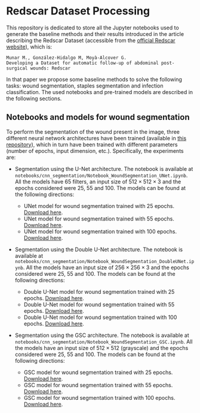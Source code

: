 # Redscar Dataset Processing

This repository is dedicated to store all the Jupyter notebooks used to generate the baseline methods and their results introduced in the article describing the Redscar Dataset (accessible from the [official Redscar website](http://redscar.uib.es/)), which is:

```
Munar M., González-Hidalgo M, Moyà-Alcover G. 
Developing a Dataset for automatic follow-up of abdominal post-surgical wounds: Redscar
``` 

In that paper we propose some baseline methods to solve the following tasks: wound segmentation, staples segmentation and infection classification. The used notebooks and pre-trained models are described in the following sections.

## Notebooks and models for wound segmentation

To perform the segmentation of the wound present in the image, three different neural network architectures have been trained (available in [this repository](https://github.com/mmunar97/cnn_architectures)), which in turn have been trained with different parameters (number of epochs, input dimension, etc.). Specifically, the experiments are: 

* Segmentation using the U-Net architecture. The notebook is available at `notebooks/cnn_segmentation/Notebook_WoundSegmentation_UNet.ipynb`. All the models have 65 filters, an input size of $512\times 512\times 3$ and the epochs considered were 25, 55 and 100. The models can be found at the following directions:
  - UNet model for wound segmentation trained with 25 epochs. [Download here](https://sourceforge.net/projects/redscar-dataset-processing/files/keras_models/UNet/EXPERIMENT1-WOUND/unet1_epochs%3D25_lr%3D3e-4_res%3D0.h5/download).
  - UNet model for wound segmentation trained with 55 epochs. [Download here](https://sourceforge.net/projects/redscar-dataset-processing/files/keras_models/UNet/EXPERIMENT1-WOUND/unet2_epochs%3D55_lr%3D3e-4_res%3D0.h5/download).
  - UNet model for wound segmentation trained with 100 epochs. [Download here](https://sourceforge.net/projects/redscar-dataset-processing/files/keras_models/UNet/EXPERIMENT1-WOUND/unet3_epochs%3D100_lr%3D3e-4_res%3D0.h5/download).

* Segmentation using the Double U-Net architecture. The notebook is available at `notebooks/cnn_segmentation/Notebook_WoundSegmentation_DoubleUNet.ipynb`. All the models have an input size of $256\times 256\times 3$ and the epochs considered were 25, 55 and 100. The models can be found at the following directions:
  - Double U-Net model for wound segmentation trained with 25 epochs. [Download here](https://sourceforge.net/projects/redscar-dataset-processing/files/keras_models/DoubleUNet/EXPERIMENT1-WOUND/dun1_epochs%3D25_lr%3D3e-5_res%3D0.h5/download).
  - Double U-Net model for wound segmentation trained with 55 epochs. [Download here](https://sourceforge.net/projects/redscar-dataset-processing/files/keras_models/DoubleUNet/EXPERIMENT1-WOUND/dun2_epochs%3D55_lr%3D3e-5_res%3D0.h5/download).
  - Double U-Net model for wound segmentation trained with 100 epochs. [Download here](https://sourceforge.net/projects/redscar-dataset-processing/files/keras_models/DoubleUNet/EXPERIMENT1-WOUND/dun3_epochs%3D100_lr%3D3e-5_res%3D0.h5/download).

* Segmentation using the GSC architecture. The notebook is available at `notebooks/cnn_segmentation/Notebook_WoundSegmentation_GSC.ipynb`. All the models have an input size of $512\times 512$ (grayscale) and the epochs considered were 25, 55 and 100. The models can be found at the following directions:
  - GSC model for wound segmentation trained with 25 epochs. [Download here](https://sourceforge.net/projects/redscar-dataset-processing/files/keras_models/GSC/EXPERIMENT1-WOUND/gsc1_epochs%3D25_lr%3D3e-5_res%3D0.h5/download).
  - GSC model for wound segmentation trained with 55 epochs. [Download here](https://sourceforge.net/projects/redscar-dataset-processing/files/keras_models/GSC/EXPERIMENT1-WOUND/gsc2_epochs%3D55_lr%3D3e-5_res%3D0.h5/download).
  - GSC model for wound segmentation trained with 100 epochs. [Download here](https://sourceforge.net/projects/redscar-dataset-processing/files/keras_models/GSC/EXPERIMENT1-WOUND/gsc3_epochs%3D100_lr%3D3e-5_res%3D0.h5/download).

